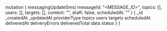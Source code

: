mutation {
    messagingUpdateSms(
        messageId: "<MESSAGE_ID>",
        topics: [],
        users: [],
        targets: [],
        content: "<CONTENT>",
        draft: false,
        scheduledAt: ""
    ) {
        _id
        _createdAt
        _updatedAt
        providerType
        topics
        users
        targets
        scheduledAt
        deliveredAt
        deliveryErrors
        deliveredTotal
        data
        status
    }
}

